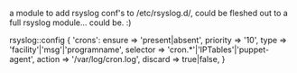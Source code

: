 a module to add rsyslog conf's to /etc/rsyslog.d/, could be fleshed out to a full rsyslog module... could be. :)

rsyslog::config { 'crons':
  ensure        => 'present|absent',
  priority      => '10',
  type          => 'facility'|'msg'|'programname',
  selector      => 'cron.*'|'IPTables'|'puppet-agent',
  action        => '/var/log/cron.log', 
  discard       => true|false,
}
